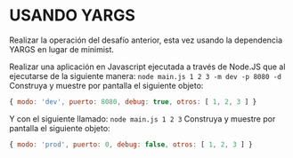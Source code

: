 # USANDO YARGS

Realizar la operación del desafío anterior, esta vez usando la dependencia YARGS en lugar de minimist.

Realizar una aplicación en Javascript ejecutada a través de Node.JS que al ejecutarse de la siguiente manera:
`node main.js 1 2 3 -m dev -p 8080 -d`
Construya y muestre por pantalla el siguiente objeto:

```javascript
{ modo: 'dev', puerto: 8080, debug: true, otros: [ 1, 2, 3 ] }
```

Y con el siguiente llamado:
`node main.js 1 2 3`
Construya y muestre por pantalla el siguiente objeto:

```javascript
{ modo: 'prod', puerto: 0, debug: false, otros: [ 1, 2, 3 ] }
```
